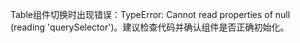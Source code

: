 Table组件切换时出现错误：TypeError: Cannot read properties of null (reading 'querySelector')。建议检查代码并确认组件是否正确初始化。
